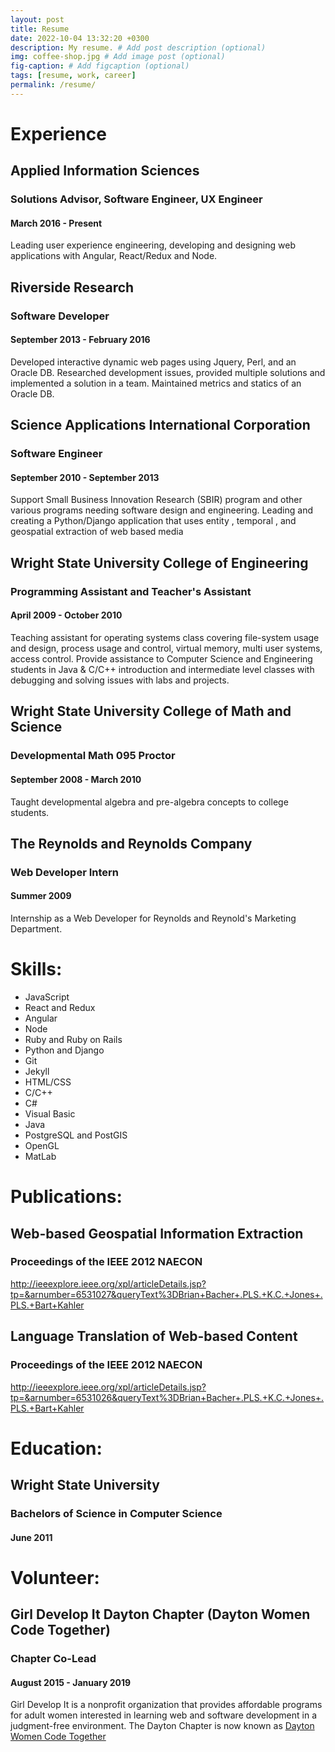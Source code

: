 ```yaml
---
layout: post
title: Resume
date: 2022-10-04 13:32:20 +0300
description: My resume. # Add post description (optional)
img: coffee-shop.jpg # Add image post (optional)
fig-caption: # Add figcaption (optional)
tags: [resume, work, career]
permalink: /resume/
---
```



# Experience
## Applied Information Sciences
### Solutions Advisor, Software Engineer, UX Engineer
#### March 2016 - Present
Leading user experience engineering, developing and designing web applications with Angular, React/Redux and Node. 
## Riverside Research
###  Software Developer
#### September 2013 - February 2016
Developed interactive dynamic web pages using Jquery, Perl, and an Oracle DB. Researched development issues, provided multiple solutions and implemented a solution in a team. Maintained metrics and statics of an Oracle DB.
## Science Applications International Corporation
###  Software Engineer
#### September 2010 - September 2013
Support Small Business Innovation Research (SBIR) program and other various programs needing software design and engineering. Leading and creating a  Python/Django application that uses entity , temporal , and geospatial extraction of web based media
## Wright State University College of Engineering
###  Programming Assistant and Teacher's Assistant
#### April 2009 - October 2010
Teaching assistant for operating systems class covering file-system usage and design, process usage and control, virtual memory, multi user systems, access control. Provide assistance to Computer Science and Engineering students in Java & C/C++ introduction and intermediate level classes with debugging and solving issues with labs and projects.
## Wright State University College of Math and Science
###  Developmental Math 095 Proctor
#### September 2008 - March 2010
Taught developmental algebra and pre-algebra concepts to college students.
## The Reynolds and Reynolds Company
###  Web Developer Intern
#### Summer 2009
Internship as a Web Developer for Reynolds and Reynold's Marketing Department.

# Skills:
* JavaScript
* React and Redux
* Angular
* Node
* Ruby and Ruby on Rails
* Python and Django
* Git
* Jekyll
* HTML/CSS
* C/C++
* C#
* Visual Basic
* Java
* PostgreSQL and PostGIS
* OpenGL
* MatLab

# Publications:
## Web-based Geospatial Information Extraction
###  Proceedings of the IEEE 2012 NAECON
http://ieeexplore.ieee.org/xpl/articleDetails.jsp?tp=&arnumber=6531027&queryText%3DBrian+Bacher+.PLS.+K.C.+Jones+.PLS.+Bart+Kahler
## Language Translation of Web-based Content
###  Proceedings of the IEEE 2012 NAECON
http://ieeexplore.ieee.org/xpl/articleDetails.jsp?tp=&arnumber=6531026&queryText%3DBrian+Bacher+.PLS.+K.C.+Jones+.PLS.+Bart+Kahler

# Education:
## Wright State University
### Bachelors of Science in Computer Science
#### June 2011

# Volunteer:
## Girl Develop It Dayton Chapter (Dayton Women Code Together)
###  Chapter Co-Lead
#### August 2015 - January 2019
Girl Develop It is a nonprofit organization that provides affordable programs for adult women interested in learning web and software development in a judgment-free environment. The Dayton Chapter is now known as <a href="https://www.meetup.com/Dayton-Code-Together/">Dayton Women Code Together</a>


